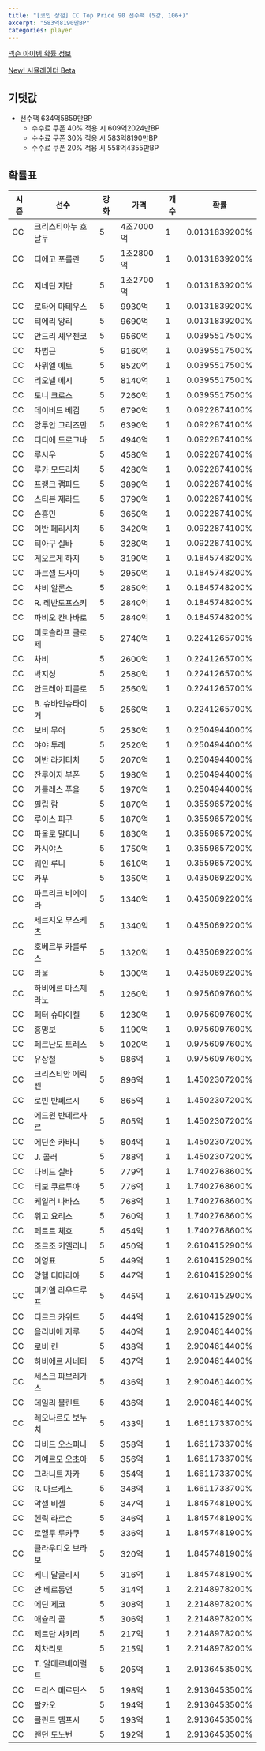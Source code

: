 ```yaml
---
title: "[코인 상점] CC Top Price 90 선수팩 (5강, 106+)"
excerpt: "583억8190만BP"
categories: player
---
```

[넥슨 아이템 확률 정보](http://iteminfo.nexon.com/probability/fco?sn=7597)

[New! 시뮬레이터 Beta](/simulator/7597)
## 기댓값
- 선수팩 634억5859만BP
  - 수수료 쿠폰 40% 적용 시 609억2024만BP
  - 수수료 쿠폰 30% 적용 시 583억8190만BP
  - 수수료 쿠폰 20% 적용 시 558억4355만BP


## 확률표

|시즌|선수|강화|가격|개수|확률|
|---|---|---|---|---|---|
|CC|크리스티아누 호날두|5|4조7000억|1|0.0131839200%|
|CC|디에고 포를란|5|1조2800억|1|0.0131839200%|
|CC|지네딘 지단|5|1조2700억|1|0.0131839200%|
|CC|로타어 마테우스|5|9930억|1|0.0131839200%|
|CC|티에리 앙리|5|9690억|1|0.0131839200%|
|CC|안드리 셰우첸코|5|9560억|1|0.0395517500%|
|CC|차범근|5|9160억|1|0.0395517500%|
|CC|사뮈엘 에토|5|8520억|1|0.0395517500%|
|CC|리오넬 메시|5|8140억|1|0.0395517500%|
|CC|토니 크로스|5|7260억|1|0.0395517500%|
|CC|데이비드 베컴|5|6790억|1|0.0922874100%|
|CC|앙투안 그리즈만|5|6390억|1|0.0922874100%|
|CC|디디에 드로그바|5|4940억|1|0.0922874100%|
|CC|루시우|5|4580억|1|0.0922874100%|
|CC|루카 모드리치|5|4280억|1|0.0922874100%|
|CC|프랭크 램파드|5|3890억|1|0.0922874100%|
|CC|스티븐 제라드|5|3790억|1|0.0922874100%|
|CC|손흥민|5|3650억|1|0.0922874100%|
|CC|이반 페리시치|5|3420억|1|0.0922874100%|
|CC|티아구 실바|5|3280억|1|0.0922874100%|
|CC|게오르게 하지|5|3190억|1|0.1845748200%|
|CC|마르셀 드사이|5|2950억|1|0.1845748200%|
|CC|샤비 알론소|5|2850억|1|0.1845748200%|
|CC|R. 레반도프스키|5|2840억|1|0.1845748200%|
|CC|파비오 칸나바로|5|2840억|1|0.1845748200%|
|CC|미로슬라프 클로제|5|2740억|1|0.2241265700%|
|CC|차비|5|2600억|1|0.2241265700%|
|CC|박지성|5|2580억|1|0.2241265700%|
|CC|안드레아 피를로|5|2560억|1|0.2241265700%|
|CC|B. 슈바인슈타이거|5|2560억|1|0.2241265700%|
|CC|보비 무어|5|2530억|1|0.2504944000%|
|CC|야야 투레|5|2520억|1|0.2504944000%|
|CC|이반 라키티치|5|2070억|1|0.2504944000%|
|CC|잔루이지 부폰|5|1980억|1|0.2504944000%|
|CC|카를레스 푸욜|5|1970억|1|0.2504944000%|
|CC|필립 람|5|1870억|1|0.3559657200%|
|CC|루이스 피구|5|1870억|1|0.3559657200%|
|CC|파올로 말디니|5|1830억|1|0.3559657200%|
|CC|카시야스|5|1750억|1|0.3559657200%|
|CC|웨인 루니|5|1610억|1|0.3559657200%|
|CC|카푸|5|1350억|1|0.4350692200%|
|CC|파트리크 비에이라|5|1340억|1|0.4350692200%|
|CC|세르지오 부스케츠|5|1340억|1|0.4350692200%|
|CC|호베르투 카를루스|5|1320억|1|0.4350692200%|
|CC|라울|5|1300억|1|0.4350692200%|
|CC|하비에르 마스체라노|5|1260억|1|0.9756097600%|
|CC|페터 슈마이켈|5|1230억|1|0.9756097600%|
|CC|홍명보|5|1190억|1|0.9756097600%|
|CC|페르난도 토레스|5|1020억|1|0.9756097600%|
|CC|유상철|5|986억|1|0.9756097600%|
|CC|크리스티안 에릭센|5|896억|1|1.4502307200%|
|CC|로빈 반페르시|5|865억|1|1.4502307200%|
|CC|에드윈 반데르사르|5|805억|1|1.4502307200%|
|CC|에딘손 카바니|5|804억|1|1.4502307200%|
|CC|J. 콜러|5|788억|1|1.4502307200%|
|CC|다비드 실바|5|779억|1|1.7402768600%|
|CC|티보 쿠르투아|5|776억|1|1.7402768600%|
|CC|케일러 나바스|5|768억|1|1.7402768600%|
|CC|위고 요리스|5|760억|1|1.7402768600%|
|CC|페트르 체흐|5|454억|1|1.7402768600%|
|CC|조르조 키엘리니|5|450억|1|2.6104152900%|
|CC|이영표|5|449억|1|2.6104152900%|
|CC|앙헬 디마리아|5|447억|1|2.6104152900%|
|CC|미카엘 라우드루프|5|445억|1|2.6104152900%|
|CC|디르크 카위트|5|444억|1|2.6104152900%|
|CC|올리비에 지루|5|440억|1|2.9004614400%|
|CC|로비 킨|5|438억|1|2.9004614400%|
|CC|하비에르 사네티|5|437억|1|2.9004614400%|
|CC|세스크 파브레가스|5|436억|1|2.9004614400%|
|CC|데일리 블린트|5|436억|1|2.9004614400%|
|CC|레오나르도 보누치|5|433억|1|1.6611733700%|
|CC|다비드 오스피나|5|358억|1|1.6611733700%|
|CC|기예르모 오초아|5|356억|1|1.6611733700%|
|CC|그라니트 자카|5|354억|1|1.6611733700%|
|CC|R. 마르케스|5|348억|1|1.6611733700%|
|CC|악셀 비첼|5|347억|1|1.8457481900%|
|CC|헨릭 라르손|5|346억|1|1.8457481900%|
|CC|로멜루 루카쿠|5|336억|1|1.8457481900%|
|CC|클라우디오 브라보|5|320억|1|1.8457481900%|
|CC|케니 달글리시|5|316억|1|1.8457481900%|
|CC|얀 베르통언|5|314억|1|2.2148978200%|
|CC|에딘 제코|5|308억|1|2.2148978200%|
|CC|애슐리 콜|5|306억|1|2.2148978200%|
|CC|제르단 샤키리|5|217억|1|2.2148978200%|
|CC|치차리토|5|215억|1|2.2148978200%|
|CC|T. 알데르베이럴트|5|205억|1|2.9136453500%|
|CC|드리스 메르턴스|5|198억|1|2.9136453500%|
|CC|팔카오|5|194억|1|2.9136453500%|
|CC|클린트 뎀프시|5|193억|1|2.9136453500%|
|CC|랜던 도노번|5|192억|1|2.9136453500%|
